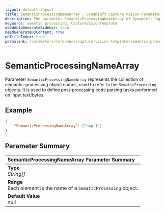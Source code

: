 ```yaml
---
layout: default-layout
title: SemanticProcessingNameArray - Dynamsoft Capture Vision Parameters
description: The parameter SemanticProcessingNameArray of Dynamsoft Capture Vision defines the collection of semantic-processing object names.
keywords: sematic processing, CaptureVisionTemplate
needAutoGenerateSidebar: true
needGenerateH3Content: true
noTitleIndex: true
permalink: /parameters/reference/capture-vision-template/semantic-processing-name-array.html
---
```


# SemanticProcessingNameArray

Parameter `SemanticProcessingNameArray` represents the collection of semantic-processing object names, used to refer to the `SematicProcessing` objects. It is used to define post-processing code parsing tasks performed on input text/bytes.

## Example

```json
{
    "SemanticProcessingNameArray": ["smp_1"]
}
```

## Parameter Summary

| SemanticProcessingNameArray Parameter Summary |
| :----------------------------------- |
| **Type**<br>*String[]* |
| **Range**<br>Each element is the name of a `SematicProcessing` object. |
| **Default Value**<br>null |
